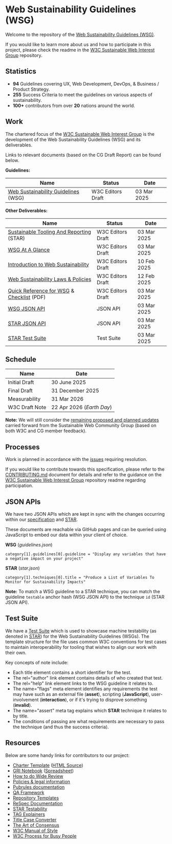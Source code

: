 # Web Sustainability Guidelines (WSG)
Welcome to the repository of the [Web Sustainability Guidelines (WSG)](https://w3c.github.io/sustainableweb-wsg/).

If you would like to learn more about us and how to participate in this project, please check the readme in the [W3C Sustainable Web Interest Group](https://github.com/w3c/sustainableweb-ig) repository.

## Statistics

 - **94** Guidelines covering UX, Web Development, DevOps, & Business / Product Strategy.
 - **255** Success Criteria to meet the guidelines on various aspects of sustainability.
 - **100+** contributors from over **20** nations around the world.

## Work

The chartered focus of the [W3C Sustainable Web Interest Group](https://www.w3.org/groups/ig/sustainableweb/) is the development of the Web Sustainability Guidelines (WSG) and its deliverables.

Links to relevant documents (based on the CG Draft Report) can be found below.

**Guidelines:**
<table>
	<thead>
		<tr>
			<th>Name</th>
			<th>Status</th>
			<th>Date</th>
		</tr>
	</thead>
	<tbody>
		<tr>
			<td><a href="https://w3c.github.io/sustainableweb-wsg/">Web Sustainability Guidelines</a> (WSG)</td>
			<td>W3C Editors Draft</td>
			<td>03 Mar 2025</td>
		</tr>
	</tbody>
</table>

**Other Deliverables:**
<table>
	<thead>
		<tr>
			<th>Name</th>
			<th>Status</th>
			<th>Date</th>
		</tr>
	</thead>
	<tbody>
		<tr>
			<td><a href="https://w3c.github.io/sustainableweb-wsg/star.html">Sustainable Tooling And Reporting</a> (STAR)</td>
			<td>W3C Editors Draft</td>
			<td>03 Mar 2025</td>
		</tr>
		<tr>
			<td><a href="https://w3c.github.io/sustainableweb-wsg/glance.html">WSG At A Glance</a></td>
			<td>W3C Editors Draft</td>
			<td>03 Mar 2025</td>
		</tr>
		<tr>
			<td><a href="https://w3c.github.io/sustainableweb-wsg/intro.html">Introduction to Web Sustainability</a></td>
			<td>W3C Editors Draft</td>
			<td>10 Feb 2025</td>
		</tr>
		<tr>
			<td><a href="https://w3c.github.io/sustainableweb-wsg/policies.html">Web Sustainability Laws & Policies</a></td>
			<td>W3C Editors Draft</td>
			<td>12 Feb 2025</td>
		</tr>
		<tr>
			<td><a href="https://w3c.github.io/sustainableweb-wsg/quickref.html">Quick Reference for WSG</a> & <a href="https://w3c.github.io/sustainableweb-wsg/checklist.pdf">Checklist</a> (PDF)</td>
			<td>W3C Editors Draft</td>
			<td>03 Mar 2025</td>
		</tr>
		<tr>
			<td><a href="https://w3c.github.io/sustainableweb-wsg/guidelines.json">WSG JSON API</a></td>
			<td>JSON API</td>
			<td>03 Mar 2025</td>
		</tr>
		<tr>
			<td><a href="https://w3c.github.io/sustainableweb-wsg/star.json">STAR JSON API</a></td>
			<td>JSON API</td>
			<td>03 Mar 2025</td>
		</tr>
		<tr>
			<td><a href="https://github.com/w3c/sustainableweb-wsg/tree/main/test-suite">STAR Test Suite</a></td>
			<td>Test Suite</td>
			<td>03 Mar 2025</td>
		</tr>
	</tbody>
</table>

## Schedule
<table>
	<thead>
		<tr>
			<th>Name</th>
			<th>Date</th>
		</tr>
	</thead>
	<tbody>
		<tr>
			<td>Initial Draft</td>
			<td>30 June 2025</td>
		</tr>
		<tr>
			<td>Final Draft</td>
			<td>31 December 2025</td>
		</tr>
		<tr>
			<td>Measurability</td>
			<td>31 Mar 2026</td>
		</tr>
		<tr>
			<td>W3C Draft Note</td>
			<td>22 Apr 2026 (<i>Earth Day</i>)</td>
		</tr>
		<!--
		<tr>
			<td>Horizontal Review</td>
			<td>TBD</td>
		</tr>
		<tr>
			<td>W3C Note</td>
			<td>TBD</td>
		</tr>
		<tr>
			<td>W3C Statement</td>
			<td>TBD</td>
		</tr>
		-->
	</tbody>
</table>

**Note:** We will still consider the [remaining proposed and planned updates](https://docs.google.com/presentation/d/1dcuSMLcAF8jTHNCovOfs31zrjCr3rtrwzTXRLSy3lAk/edit?usp=sharing) carried forward from the Sustainable Web Community Group (based on both W3C and CG member feedback).

## Processes

Work is planned in accordance with the [issues](https://github.com/w3c/sustainableweb-wsg/issues) requiring resolution.

If you would like to contribute towards this specification, please refer to the [CONTRIBUTING.md](IG-CONTRIBUTING.md) document for details and refer to the guidance on the [W3C Sustainable Web Interest Group](https://github.com/w3c/sustainableweb-ig) repository readme regarding participation.

## JSON APIs

We have two JSON APIs which are kept in sync with the changes occurring within our [specification](https://w3c.github.io/sustainableweb-wsg/guidelines.json) and [STAR](https://w3c.github.io/sustainableweb-wsg/star.json).

These documents are reachable via GitHub pages and can be queried using JavaScript to embed our data within your client of choice.

**WSG** (*guidelines.json*)
```
category[1].guidelines[0].guideline = "Display any variables that have a negative impact on your project"
```
**STAR** (*star.json*)
```
category[1].techniques[0].title = "Produce a List of Variables To Monitor for Sustainability Impacts"
```

**Note:** To match a WSG guideline to a STAR technique, you can match the guideline `testable` anchor hash (WSG JSON API) to the technique `id` (STAR JSON API).

## Test Suite

We have a [Test Suite](https://github.com/w3c/sustainableweb-wsg/tree/main/test-suite) which is used to showcase machine testability (as denoted in [STAR](https://w3c.github.io/sustainableweb-wsg/star.html)) for the Web Sustainability Guidelines (WSGs). The template structure for the file uses common W3C conventions for test cases to maintain interoperability for tooling that wishes to align our work with their own.

Key concepts of note include:
- Each title element contains a short identifier for the test.
- The rel="author" link element contains details of who created that test.
- The rel="help" link element links to the WSG guideline it relates to.
- The name="flags" meta element identifies any requirements the test may have such as an external file (**asset**), scripting (**JavaScript**), user-involvement (**interaction**), or if it's trying to disprove something (**invalid**).
- The name="assert" meta tag explains which **STAR** technique it relates to by title.
- The conditions of passing are what requirements are necessary to pass the technique (and thus the success criteria).

## Resources

Below are some handy links for contributors to our project:

 - [Charter Template](https://w3c.github.io/charter-drafts/charter-template.html) ([HTML Source](https://github.com/w3c/charter-drafts/blob/gh-pages/charter-template.html))
 - [GRI Notebook](GRI.ipynb) ([Spreadsheet](https://docs.google.com/spreadsheets/d/12nGydnSv24fvmvCM-665_pFGPG9u3RgTwe1sCz4eiGk/edit?usp=sharing))
 - [How to do Wide Review](https://www.w3.org/Guide/documentreview/)
 - [Policies & legal information](https://www.w3.org/policies/)
 - [Pubrules documentation](https://www.w3.org/pubrules/doc/)
 - [QA Framework](https://www.w3.org/TR/qaframe-spec/)
 - [Repository Templates](https://github.com/w3c/ash-nazg/tree/master/templates)
 - [ReSpec Documentation](https://respec.org/docs/)
 - [STAR Testability](https://docs.google.com/spreadsheets/d/1DKfIdm0mHkyzTVv41hogUdh41SnLkk9Uwkc8Nm6bqD4/edit?usp=sharing)
 - [TAG Explainers](https://tag.w3.org/explainers/)
 - [Title Case Converter](https://titlecaseconverter.com/)
 - [The Art of Consensus](https://www.w3.org/Guide/)
 - [W3C Manual of Style](https://www.w3.org/Guide/manual-of-style/)
 - [W3C Process for Busy People](https://github.com/w3c/wg-effectiveness/blob/main/process.md)
